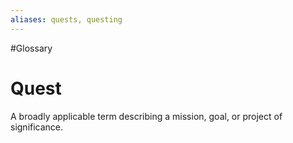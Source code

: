 ```yaml
---
aliases: quests, questing
---
```

#Glossary 
# Quest

A broadly applicable term describing a mission, goal, or project of significance.